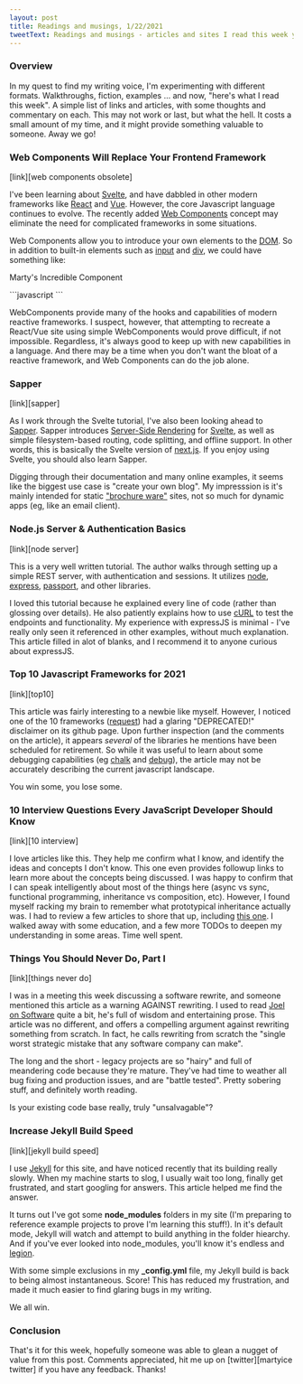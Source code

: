```yaml
---
layout: post
title: Readings and musings, 1/22/2021
tweetText: Readings and musings - articles and sites I read this week you might be interested in (1/22/2021)
---
```


<h3>Overview</h3>
In my quest to find my writing voice, I'm experimenting with different formats.  Walkthroughs, fiction, examples ... and now, "here's what I read this week".  A simple list of links and articles, with some thoughts and commentary on each.  This may not work or last, but what the hell.  It costs a small amount of my time, and it might provide something valuable to someone.  Away we go!

<h3>Web Components Will Replace Your Frontend Framework</h3>
[link][web components obsolete]

I've been learning about [Svelte][svelte], and have dabbled in other modern frameworks like [React][react] and [Vue][vue].  However, the core Javascript language continues to evolve.  The recently added [Web Components][web components] concept may eliminate the need for complicated frameworks in some situations.  

Web Components allow you to introduce your own elements to the [DOM][dom].  So in addition to built-in elements such as [input] and [div], we could have something like:

<p class="codeblock-label">Marty's Incredible Component</p>
```javascript
<MartysIncredibleComponent>
  <!-- Mind blowing things within -->
</MartysIncredibleComponent>
```

WebComponents provide many of the hooks and capabilities of modern reactive frameworks.  I suspect, however, that attempting to recreate a React/Vue site using simple WebComponents would prove difficult, if not impossible.  Regardless, it's always good to keep up with new capabilities in a language.  And there may be a time when you don't want the bloat of a reactive framework, and Web Components can do the job alone.

<h3>Sapper</h3>
[link][sapper]

As I work through the Svelte tutorial, I've also been looking ahead to [Sapper][sapper].  Sapper introduces [Server-Side Rendering][ssr] for [Svelte][svelte], as well as simple filesystem-based routing, code splitting, and offline support.  In other words, this is basically the Svelte version of [next.js][next].  If you enjoy using Svelte, you should also learn Sapper.  

Digging through their documentation and many online examples, it seems like the biggest use case is "create your own blog".  My impresssion is it's mainly intended for static ["brochure ware"][brochureware] sites, not so much for dynamic apps (eg, like an email client).

<h3>Node.js Server & Authentication Basics</h3>
[link][node server]

This is a very well written tutorial.  The author walks through setting up a simple REST server, with authentication and sessions.  It utilizes [node], [express], [passport], and other libraries.  

I loved this tutorial because he explained every line of code (rather than glossing over details).  He also patiently explains how to use [cURL][curl] to test the endpoints and functionality.  My experience with expressJS is minimal - I've really only seen it referenced in other examples, without much explanation.  This article filled in alot of blanks, and I recommend it to anyone curious about expressJS.

<h3>Top 10 Javascript Frameworks for 2021</h3>
[link][top10]

This article was fairly interesting to a newbie like myself.  However, I noticed one of the 10 frameworks ([request]) had a glaring "DEPRECATED!" disclaimer on its github page.  Upon further inspection (and the comments on the article), it appears *several* of the libraries he mentions have been scheduled for retirement.  So while it was useful to learn about some debugging capabilities (eg [chalk] and [debug]), the article may not be accurately describing the current javascript landscape.  

You win some, you lose some.

<h3>10 Interview Questions Every JavaScript Developer Should Know</h3>
[link][10 interview]

I love articles like this.  They help me confirm what I know, and identify the ideas and concepts I don't know.  This one even provides followup links to learn more about the concepts being discussed.  I was happy to confirm that I can speak intelligently about most of the things here (async vs sync, functional programming, inheritance vs composition, etc).  However, I found myself racking my brain to remember what prototypical inheritance actually was.  I had to review a few articles to shore that up, including [this one][classical vs prototypal].  I walked away with some education, and a few more TODOs to deepen my understanding in some areas.  Time well spent.

<h3>Things You Should Never Do, Part I</h3>
[link][things never do]

I was in a meeting this week discussing a software rewrite, and someone mentioned this article as a warning AGAINST rewriting.  I used to read [Joel on Software][joel] quite a bit, he's full of wisdom and entertaining prose.  This article was no different, and offers a compelling argument against rewriting something from scratch.  In fact, he calls rewriting from scratch the "single worst strategic mistake that any software company can make".  

The long and the short - legacy projects are so "hairy" and full of meandering code because they're mature.  They've had time to weather all bug fixing and production issues, and are "battle tested".  Pretty sobering stuff, and definitely worth reading.  

Is your existing code base really, truly "unsalvagable"?

<h3>Increase Jekyll Build Speed</h3>
[link][jekyll build speed]

I use [Jekyll][jekyll] for this site, and have noticed recently that its building really slowly.  When my machine starts to slog, I usually wait too long, finally get frustrated, and start googling for answers.  This article helped me find the answer.  

It turns out I've got some **node_modules** folders in my site (I'm preparing to reference example projects to prove I'm learning this stuff!).  In it's default mode, Jekyll will watch and attempt to build anything in the folder hiearchy.  And if you've ever looked into node_modules, you'll know it's endless and [legion].  

With some simple exclusions in my **_config.yml** file, my Jekyll build is back to being almost instantaneous.  Score!  This has reduced my frustration, and made it much easier to find glaring bugs in my writing.  

We all win.

<h3>Conclusion</h3>
That's it for this week, hopefully someone was able to glean a nugget of value from this post.  Comments appreciated, hit me up on [twitter][martyice twitter] if you have any feedback.  Thanks!

[web components obsolete]: https://blog.usejournal.com/web-components-will-replace-your-frontend-framework-3b17a580831c
[web components]: https://developer.mozilla.org/en-US/docs/Web/Web_Components
[svelte]: https://svelte.dev
[react]: https://reactjs.org/
[vue]: https://vuejs.org/
[dom]: https://www.w3schools.com/js/js_htmldom.asp
[input]: https://www.w3schools.com/tags/tag_input.asp
[div]: https://www.w3schools.com/Tags/tag_div.asp
[sapper]: https://sapper.svelte.dev/
[ssr]: https://medium.com/@baphemot/whats-server-side-rendering-and-do-i-need-it-cb42dc059b38
[next]: https://nextjs.org/
[node server]: https://medium.com/@evangow/server-authentication-basics-express-sessions-passport-and-curl-359b7456003d
[node]: https://nodejs.org/en/
[express]: https://expressjs.com/
[passport]: https://www.passportjs.org/
[curl]: https://en.wikipedia.org/wiki/CURL
[top10]: https://medium.com/javascript-in-plain-english/top-10-most-popular-javascript-libraries-to-use-in-2021-5da60f187992
[request]: https://github.com/request/request
[chalk]: https://github.com/chalk/chalk
[debug]: https://github.com/visionmedia/debug
[10 interview]: https://medium.com/javascript-scene/10-interview-questions-every-javascript-developer-should-know-6fa6bdf5ad95
[classical vs prototypal]: https://dev.to/crishanks/classical-vs-prototypal-inheritance-2o5a
[things never do]: https://www.joelonsoftware.com/2000/04/06/things-you-should-never-do-part-i/
[joel]: https://www.joelonsoftware.com/
[brochureware]: https://whatis.techtarget.com/definition/brochureware
[martyice twitter]: https://twitter.com/martyice
[jekyll build speed]: https://blog.webjeda.com/jekyll-build-speed/
[jekyll]: https://jekyllrb.com/
[legion]: https://www.bustle.com/articles/97313-what-does-we-are-legion-mean-for-anonymous-why-does-the-hacker-group-use-the